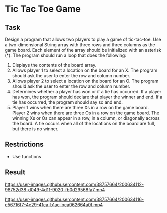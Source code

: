 # Tic Tac Toe Game

## Task

Design a program that allows two players to play a game of tic-tac-toe. Use a two-dimensional String array with three rows and three columns as the game board. Each element of the array should be initialized with an asterisk (\*). The program should run a loop that does the following:

1. Displays the contents of the board array.
2. Allows player 1 to select a location on the board for an X. The program should ask the user to enter the row and column number.
3. Allows player 2 to select a location on the board for an O. The program should ask the user to enter the row and column number.
4. Determines whether a player has won or if a tie has occurred. If a player has won, the program should declare that player the winner and end. If a tie has occurred, the program should say so and end.
5. Player 1 wins when there are three Xs in a row on the game board. Player 2 wins when there are three Os in a row on the game board. The winning Xs or Os can appear in a row, in a column, or diagonally across the board. A tie occurs when all of the locations on the board are full, but there is no winner.

## Restrictions

- Use functions

## Result

https://user-images.githubusercontent.com/38757664/200634112-98752d38-d049-4d11-9020-fb0d29568fa7.mp4

https://user-images.githubusercontent.com/38757664/200634116-e56716f7-4e29-41ca-b1ac-bca062664a0f.mp4
